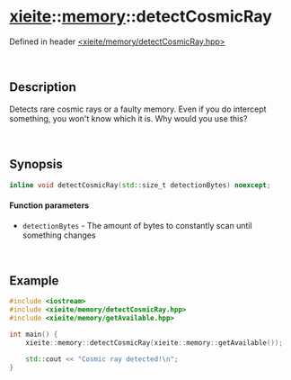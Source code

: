 # [xieite](../xieite.md)\:\:[memory](../memory.md)\:\:detectCosmicRay
Defined in header [<xieite/memory/detectCosmicRay.hpp>](../../include/xieite/memory/detectCosmicRay.hpp)

&nbsp;

## Description
Detects rare cosmic rays or a faulty memory. Even if you do intercept something, you won't know which it is. Why would you use this?

&nbsp;

## Synopsis
```cpp
inline void detectCosmicRay(std::size_t detectionBytes) noexcept;
```
#### Function parameters
- `detectionBytes` - The amount of bytes to constantly scan until something changes

&nbsp;

## Example
```cpp
#include <iostream>
#include <xieite/memory/detectCosmicRay.hpp>
#include <xieite/memory/getAvailable.hpp>

int main() {
    xieite::memory::detectCosmicRay(xieite::memory::getAvailable());

    std::cout << "Cosmic ray detected!\n";
}
```
